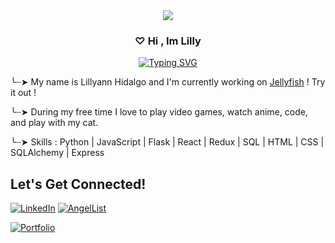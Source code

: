 <div align='center'>
 <image src="https://media.tenor.com/LSDeBe2JAfoAAAAC/cat-coding.gif"  >
</div>


 <h3 align="center">
♡  Hi , Im Lilly 
</h3>

<p align="center">
<a href="https://git.io/typing-svg"><img src="https://readme-typing-svg.demolab.com?font=Press+Start+2P&duration=3000&pause=10&color=8FF7C5&center=true&width=435&lines=Software+Engineer" alt="Typing SVG" /></a>
<p>

  
╰┈➤ My name is Lillyann Hidalgo and I'm currently working on [Jellyfish](https://taupe-smakager-31c7ac.netlify.app/) ! Try it out !

╰┈➤ During my free time I love to play video games, watch anime, code, and play with my cat.

╰┈➤ Skills : Python | JavaScript | Flask | React | Redux | SQL | HTML | CSS | SQLAlchemy | Express 


## Let's Get Connected!
<a href="https://www.linkedin.com/in/lillyann-h-55684b249/" target="_blank">![LinkedIn](https://img.shields.io/badge/linkedin-%230077B5.svg?style=for-the-badge&logo=linkedin&logoColor=white)</a>
<a href="https://angel.co/u/lilly-hidalgo" target="_blank">![AngelList](https://img.shields.io/badge/AngelList-000000?style=for-the-badge&logo=AngelList&logoColor=white)</a>

 <a href="https://lillyann-hidalgo.netlify.app/" target="_blank">![Portfolio](https://img.shields.io/badge/-Portfolio-brightgreen)</a>
